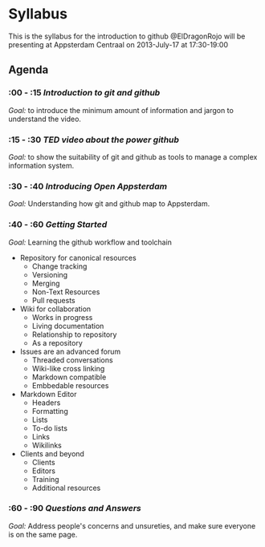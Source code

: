 # Syllabus

This is the syllabus for the introduction to github @ElDragonRojo will be presenting at Appsterdam Centraal on 2013-July-17 at 17:30-19:00

## Agenda

### :00 - :15 _Introduction to git and github_

_Goal:_ to introduce the minimum amount of information and jargon to understand the video.

### :15 - :30 _TED video about the power github_

_Goal:_ to show the suitability of git and github as tools to manage a complex information system.

### :30 - :40 _Introducing Open Appsterdam_

_Goal:_ Understanding how git and github map to Appsterdam.

### :40 - :60 _Getting Started_

_Goal:_ Learning the github workflow and toolchain

* Repository for canonical resources
  * Change tracking
  * Versioning
  * Merging
  * Non-Text Resources
  * Pull requests
* Wiki for collaboration
  * Works in progress
  * Living documentation
  * Relationship to repository
  * As a repository
* Issues are an advanced forum
  * Threaded conversations
  * Wiki-like cross linking
  * Markdown compatible
  * Embbedable resources
* Markdown Editor
  * Headers
  * Formatting
  * Lists
  * To-do lists
  * Links
  * Wikilinks
* Clients and beyond
  * Clients
  * Editors
  * Training
  * Additional resources

### :60 - :90 _Questions and Answers_

_Goal:_ Address people's concerns and unsureties, and make sure everyone is on the same page.
